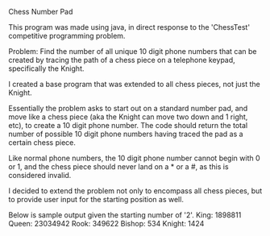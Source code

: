 Chess Number Pad 

This program was made using java, in direct response to the 'ChessTest' competitive programming problem. 

Problem: Find the number of all unique 10 digit phone numbers that can be created by tracing the
path of a chess piece on a telephone keypad, specifically the Knight.

I created a base program that was extended to all chess pieces, not just the Knight.

Essentially the problem asks to start out on a standard number pad, and move like a chess piece (aka the Knight can move two down and 1 right, etc), to create a 10 digit phone number. The code should return the total number of possible 10 digit phone numbers having traced the pad as a certain chess piece.
 
Like normal phone numbers, the 10 digit phone number cannot begin with 0 or 1, and the chess piece should never land on a * or a #, as this is considered invalid.

I decided to extend the problem not only to encompass all chess pieces, but to provide user input for the starting position as well. 

Below is sample output given the starting number of '2'.
King:   1898811
Queen:  23034942
Rook:   349622
Bishop: 534
Knight: 1424


